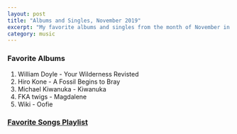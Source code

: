 ```yaml
---
layout: post
title: "Albums and Singles, November 2019"
excerpt: "My favorite albums and singles from the month of November in the 2019th year. "
category: music
---
```


### Favorite Albums

1. William Doyle - Your Wilderness Revisted
1. Hiro Kone - A Fossil Begins to Bray
1. Michael Kiwanuka - Kiwanuka
1. FKA twigs - Magdalene
1. Wiki - Oofie

### <a href="https://open.spotify.com/playlist/5qNRRNmjYPehS5OOvmPh7Q" target="_blank" rel="noopener">Favorite Songs Playlist</a>

